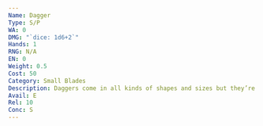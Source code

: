 ```yaml
---
Name: Dagger
Type: S/P
WA: 0
DMG: "`dice: 1d6+2`"
Hands: 1
RNG: N/A
EN: 0
Weight: 0.5
Cost: 50
Category: Small Blades
Description: Daggers come in all kinds of shapes and sizes but they’re always small enough to hide. Everyone carries one, from knights to peasants.
Avail: E
Rel: 10
Conc: S
---
```

